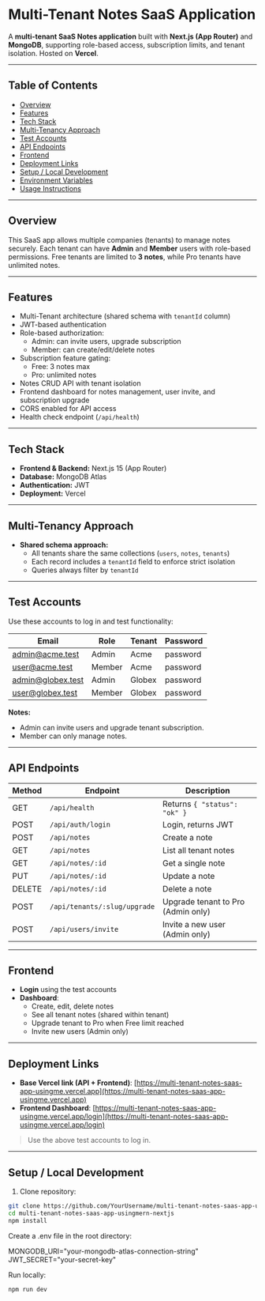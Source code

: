 # Multi-Tenant Notes SaaS Application

A **multi-tenant SaaS Notes application** built with **Next.js (App Router)** and **MongoDB**, supporting role-based access, subscription limits, and tenant isolation. Hosted on **Vercel**.

---

## Table of Contents

- [Overview](#overview)
- [Features](#features)
- [Tech Stack](#tech-stack)
- [Multi-Tenancy Approach](#multi-tenancy-approach)
- [Test Accounts](#test-accounts)
- [API Endpoints](#api-endpoints)
- [Frontend](#frontend)
- [Deployment Links](#deployment-links)
- [Setup / Local Development](#setup--local-development)
- [Environment Variables](#environment-variables)
- [Usage Instructions](#usage-instructions)

---

## Overview

This SaaS app allows multiple companies (tenants) to manage notes securely. Each tenant can have **Admin** and **Member** users with role-based permissions. Free tenants are limited to **3 notes**, while Pro tenants have unlimited notes.

---

## Features

- Multi-Tenant architecture (shared schema with `tenantId` column)
- JWT-based authentication
- Role-based authorization:
  - Admin: can invite users, upgrade subscription
  - Member: can create/edit/delete notes
- Subscription feature gating:
  - Free: 3 notes max
  - Pro: unlimited notes
- Notes CRUD API with tenant isolation
- Frontend dashboard for notes management, user invite, and subscription upgrade
- CORS enabled for API access
- Health check endpoint (`/api/health`)

---

## Tech Stack

- **Frontend & Backend:** Next.js 15 (App Router)
- **Database:** MongoDB Atlas
- **Authentication:** JWT
- **Deployment:** Vercel

---

## Multi-Tenancy Approach

- **Shared schema approach:**  
  - All tenants share the same collections (`users`, `notes`, `tenants`)
  - Each record includes a `tenantId` field to enforce strict isolation
  - Queries always filter by `tenantId`

---

## Test Accounts

Use these accounts to log in and test functionality:

| Email | Role | Tenant | Password |
|-------|------|--------|----------|
| admin@acme.test | Admin | Acme | password |
| user@acme.test | Member | Acme | password |
| admin@globex.test | Admin | Globex | password |
| user@globex.test | Member | Globex | password |

**Notes:**
- Admin can invite users and upgrade tenant subscription.
- Member can only manage notes.

---

## API Endpoints

| Method | Endpoint | Description |
|--------|---------|------------|
| GET | `/api/health` | Returns `{ "status": "ok" }` |
| POST | `/api/auth/login` | Login, returns JWT |
| POST | `/api/notes` | Create a note |
| GET | `/api/notes` | List all tenant notes |
| GET | `/api/notes/:id` | Get a single note |
| PUT | `/api/notes/:id` | Update a note |
| DELETE | `/api/notes/:id` | Delete a note |
| POST | `/api/tenants/:slug/upgrade` | Upgrade tenant to Pro (Admin only) |
| POST | `/api/users/invite` | Invite a new user (Admin only) |

---

## Frontend

- **Login** using the test accounts
- **Dashboard**:
  - Create, edit, delete notes
  - See all tenant notes (shared within tenant)
  - Upgrade tenant to Pro when Free limit reached
  - Invite new users (Admin only)

---

## Deployment Links

- **Base Vercel link (API + Frontend)**: [https://multi-tenant-notes-saas-app-usingme.vercel.app](https://multi-tenant-notes-saas-app-usingme.vercel.app)
- **Frontend Dashboard**: [https://multi-tenant-notes-saas-app-usingme.vercel.app/login](https://multi-tenant-notes-saas-app-usingme.vercel.app/login)

> Use the above test accounts to log in.

---

## Setup / Local Development

1. Clone repository:

```bash
git clone https://github.com/YourUsername/multi-tenant-notes-saas-app-usingmern-nextjs.git
cd multi-tenant-notes-saas-app-usingmern-nextjs
npm install
```
Create a .env file in the root directory:

MONGODB_URI="your-mongodb-atlas-connection-string"
JWT_SECRET="your-secret-key"

Run locally:
```
npm run dev
```
